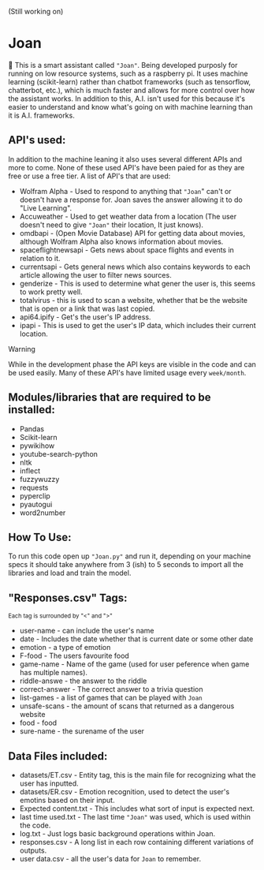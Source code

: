 (Still working on)

# Joan

🤖 This is a smart assistant called `"Joan"`. Being developed purposly for running on low resource systems, such as a raspberry pi. It uses machine learning (scikit-learn) rather than chatbot frameworks (such as tensorflow, chatterbot, etc.), which is much faster and allows for more control over how the assistant works. In addition to this, A.I. isn't used for this because it's easier to understand and know what's going on with machine learning than it is A.I. frameworks.

## API's used:
In addition to the machine leaning it also uses several different APIs and more to come. None of these used API's have been paied for as they are free or use a free tier. A list of API's that are used:
- Wolfram  Alpha - Used to respond to anything that `"Joan`" can't or doesn't have a response for. Joan saves the answer allowing it to do "Live Learning".
- Accuweather - Used to get weather data from a location (The user doesn't need to give `"Joan"` their location, It just knows).
- omdbapi - (Open Movie Database) API for getting data about movies, although Wolfram Alpha also knows information about movies.
- spaceflightnewsapi - Gets news about space flights and events in relation to it.
- currentsapi - Gets general news which also contains keywords to each article allowing the user to filter news sources.
- genderize - This is used to determine what gener the user is, this seems to work pretty well.
- totalvirus - this is used to scan a website, whether that be the website that is open or a link that was last copied.
- api64.ipify - Get's the user's IP address.
- ipapi - This is used to get the user's IP data, which includes their current location.

> [!WARNING]
> While in the development phase the API keys are visible in the code and can be used easily. Many of these API's have limited usage every `week/month`.

## Modules/libraries that are required to be installed:
- Pandas
- Scikit-learn
- pywikihow
- youtube-search-python
- nltk
- inflect
- fuzzywuzzy
- requests
- pyperclip
- pyautogui
- word2number


## How To Use:
To run this code open up `"Joan.py"` and run it, depending on your machine specs it should take anywhere from 3 (ish) to 5 seconds to import all the libraries and load and train the model.

## "Responses.csv" Tags:
<sub>Each tag is surrounded by "<" and ">"</sub>

- user-name - can include the user's name
- date - Includes the date whether that is current date or some other date
- emotion - a type of emotion
- F-food - The users favourite food
- game-name - Name of the game (used for user peference when game has multiple names).
- riddle-answe - the answer to the riddle
- correct-answer - The correct answer to a trivia question
- list-games - a list of games that can be played with `Joan`
- unsafe-scans - the amount of scans that returned as a dangerous website
- food - food
- sure-name - the surename of the user


## Data Files included:
- datasets/ET.csv - Entity tag, this is the main file for recognizing what the user has inputted.
- datasets/ER.csv - Emotion recognition, used to detect the user's emotins based on their input.
- Expected content.txt - This includes what sort of input is expected next.
- last time used.txt - The last time `"Joan"` was used, which is used within the code.
- log.txt - Just logs basic background operations within Joan.
- responses.csv - A long list in each row containing different variations of outputs.
- user data.csv - all the user's data for `Joan` to remember.
